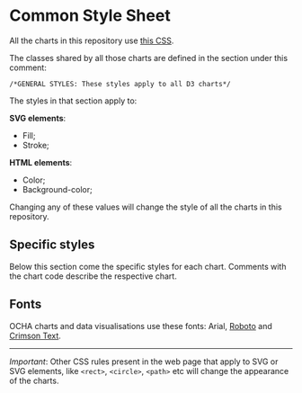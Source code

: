# Common Style Sheet

All the charts in this repository use [this CSS](https://cbpfgms.github.io/css/d3chartstyles.css).

The classes shared by all those charts are defined in the section under this comment:

`/*GENERAL STYLES: These styles apply to all D3 charts*/`

The styles in that section apply to:

**SVG elements**:

- Fill;
- Stroke;

**HTML elements**:

- Color;
- Background-color;

Changing any of these values will change the style of all the charts in this repository.

## Specific styles

Below this section come the specific styles for each chart. Comments with the chart code describe the respective chart.

## Fonts

OCHA charts and data visualisations use these fonts: Arial, [Roboto](https://fonts.google.com/specimen/Roboto) and [Crimson Text](https://fonts.google.com/specimen/Crimson+Text).

---

*Important*: Other CSS rules present in the web page that apply to SVG or SVG elements, like `<rect>`, `<circle>`, `<path>` etc will change the appearance of the charts.
